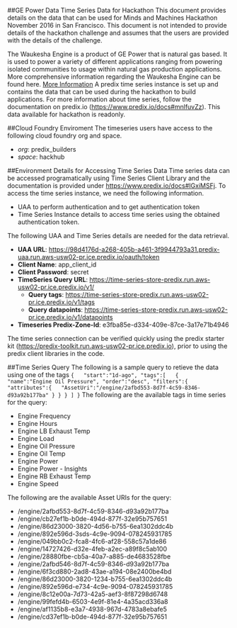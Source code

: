 ##GE Power Data Time Series Data for Hackathon
This document provides details on the data that can be used for Minds and Machines Hackathon November 2016 in San Francisco. This document is not intended to provide details of the hackathon challenge and assumes that the users are provided with the details of the challenge.

The Waukesha Engine is a product of GE Power that is natural gas based. It is used to power a variety of different applications ranging from powering isolated communities to usage within natural gas production applications.
More comprehensive information regarding the Waukesha Engine can be found here. [More Information](https://powergen.gepower.com/content/dam/gepower-pgdp/global/en_US/documents/product/Reciprocating%20Engines/waukesha-powering-the-world-brochure.pdf)
A predix time series instance is set up and contains the data that can be used during the hackathon to build applications. For more information about time series, follow the documentation on predix.io (https://www.predix.io/docs#mnlfuvZz). This data available for hackathon is readonly.

##Cloud Foundry Enviroment
The timeseries users have access to the following cloud foundry org and space.
  * _org_: predix_builders
  * _space_: hackhub 
  
##Environment Details for Accessing Time Series Data
Time series data can be accessed programatically using Time Series Client Library and the documentation is provided under https://www.predix.io/docs#IGxiMSFj. To access the time series instance, we need the following information.

* UAA to perform authentication and to get authentication token
* Time Series Instance details to access time series using the obtained authentication token.

The following UAA and Time Series details are needed for the data retrieval.

* **UAA URL**: https://98d4176d-a268-405b-a461-3f9944793a31.predix-uaa.run.aws-usw02-pr.ice.predix.io/oauth/token
* **Client Name**: app_client_id
* **Client Password**: secret
* **TimeSeries Query URL**: https://time-series-store-predix.run.aws-usw02-pr.ice.predix.io/v1/
  * **Query tags**: https://time-series-store-predix.run.aws-usw02-pr.ice.predix.io/v1/tags
  * **Query datapoints**: https://time-series-store-predix.run.aws-usw02-pr.ice.predix.io/v1/datapoints
* **Timeseries Predix-Zone-Id**: e3fba85e-d334-409e-87ce-3a17e71b4946

The time series connection can be verified quickly using the predix starter kit (https://predix-toolkit.run.aws-usw02-pr.ice.predix.io), prior to using the predix client libraries in the code. 

##Time Series Query
The following is a sample query to retieve the data using one of the tags 
`
{  
   "start":"1d-ago",
   "tags":[  
      {  
         "name":"Engine Oil Pressure",
         "order":"desc",
         "filters":{  
            "attributes":{  
               "AssetUri":"/engine/2afbd553-8d7f-4c59-8346-d93a92b177ba"
            }
         }
      }
   ]
}
`
The following are the available tags in time series for the query:
* Engine Frequency
* Engine Hours
* Engine LB Exhaust Temp
* Engine Load
* Engine Oil Pressure
* Engine Oil Temp
* Engine Power
* Engine Power - Insights
* Engine RB Exhaust Temp
* Engine Speed

The following are the available Asset URIs for the query:
* /engine/2afbd553-8d7f-4c59-8346-d93a92b177ba
* /engine/cb27ef1b-b0de-494d-877f-32e95b757651
* /engine/86d23000-3820-4d56-b755-6ea1302ddc4b
* /engine/892e596d-3sds-4c9e-9094-078245931785
* /engine/049bb0c2-fca8-4fc6-af28-558c57a1de86
* /engine/14727426-d32e-4feb-a2ec-a89f8c5ab100
* /engine/28880fbe-cb5a-40a7-a885-de4683528fbe
* /engine/2afbd546-8d7f-4c59-8346-d93a92b177ba
* /engine/6f3cd880-2ad8-43ae-a194-08e2400be4bd
* /engine/86d23000-3820-1234-b755-6ea1302ddc4b
* /engine/892e596d-e734-4c9e-9094-078245931785
* /engine/8c12e00a-7d73-42a5-aef3-8f87298d6748
* /engine/99fefd4b-6503-4e9f-81e4-4a35acd336a8
* /engine/af1135b8-e3a7-4938-967d-4783a8ebafe5
* /engine/cd37ef1b-b0de-494d-877f-32e95b757651
 





